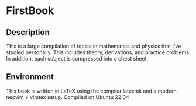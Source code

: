 # FirstBook

## Description
This is a large compilation of topics in mathematics and physics that I've
studied personally. This includes theory, derivations, and practice
problems. In addition, each subject is compressed into a cheat sheet.

## Environment
This book is written in LaTeX using the compiler latexmk and a modern neovim + vimtex setup.
Compiled on Ubuntu 22.04
